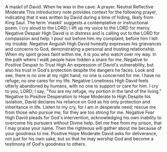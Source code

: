 <sentimentAnalysis>
    <psalm number="142">
        <verse number="0">
            <text>A maskil of David. When he was in the cave. A prayer.</text>
            <polarity>Neutral</polarity>
            <emotion>Reflective</emotion>
            <intensity>Moderate</intensity>
            <context>This introductory note provides context for the following prayer, indicating that it was written by David during a time of hiding, likely from King Saul. The term 'maskil' suggests a contemplative or instructional poem.</context>
        </verse>
        <verse number="1">
            <text>I cry aloud to the LORD; I lift up my voice to the LORD for mercy.</text>
            <polarity>Negative</polarity>
            <emotion>Despair</emotion>
            <intensity>High</intensity>
            <context>David is in distress and is calling out to the LORD for compassion and help.</context>
        </verse>
        <verse number="2">
            <text>I pour out before him my complaint; before him I tell my trouble.</text>
            <polarity>Negative</polarity>
            <emotion>Anguish</emotion>
            <intensity>High</intensity>
            <context>David honestly expresses his grievances and concerns to God, demonstrating a personal and trusting relationship.</context>
        </verse>
        <verse number="3">
            <text>When my spirit grows faint within me, it is you who watch over my way. In the path where I walk people have hidden a snare for me.</text>
            <polarity>Negative to Positive</polarity>
            <emotion>Despair to Trust</emotion>
            <intensity>High</intensity>
            <context>An expression of David's vulnerability, but also his trust in God's protection despite the dangers he faces.</context>
        </verse>
        <verse number="4">
            <text>Look and see, there is no one at my right hand; no one is concerned for me. I have no refuge; no one cares for my life.</text>
            <polarity>Negative</polarity>
            <emotion>Loneliness</emotion>
            <intensity>High</intensity>
            <context>David feels utterly abandoned by humans, with no one to support or care for him.</context>
        </verse>
        <verse number="5">
            <text>I cry to you, LORD; I say, "You are my refuge, my portion in the land of the living."</text>
            <polarity>Negative to Positive</polarity>
            <emotion>Desperation to Hope</emotion>
            <intensity>Moderate to High</intensity>
            <context>Despite his isolation, David declares his reliance on God as his only protection and inheritance in life.</context>
        </verse>
        <verse number="6">
            <text>Listen to my cry, for I am in desperate need; rescue me from those who pursue me, for they are too strong for me.</text>
            <polarity>Negative</polarity>
            <emotion>Fear</emotion>
            <intensity>High</intensity>
            <context>David pleads for God's intervention, acknowledging his own inability to overcome his pursuers without Divine help.</context>
        </verse>
        <verse number="7">
            <text>Set me free from my prison, that I may praise your name. Then the righteous will gather about me because of your goodness to me.</text>
            <polarity>Positive</polarity>
            <emotion>Hope</emotion>
            <intensity>Moderate</intensity>
            <context>David asks for deliverance, not just for his own sake, but so that he may worship God and become a testimony of God's goodness to others.</context>
        </verse>
    </psalm>
</sentimentAnalysis>